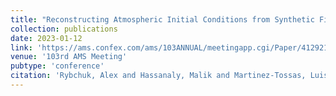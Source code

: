 ```yaml
---
title: "Reconstructing Atmospheric Initial Conditions from Synthetic Field Measurements for Turbine Model Validation through Denoising Diffusion Probabilistic Models"
collection: publications
date: 2023-01-12
link: 'https://ams.confex.com/ams/103ANNUAL/meetingapp.cgi/Paper/412921'
venue: '103rd AMS Meeting'
pubtype: 'conference'
citation: 'Rybchuk, Alex and Hassanaly, Malik and Martinez-Tossas, Luis A. and Hamilton, Nicholas and Fulton, Mitchell J. and Doubrawa, Paula. &quot;Reconstructing Atmospheric Initial Conditions from Synthetic Field Measurements for Turbine Model Validation through Denoising Diffusion Probabilistic Models.&quot; <i>103rd AMS Meeting</i>, 2023.'
---
```

